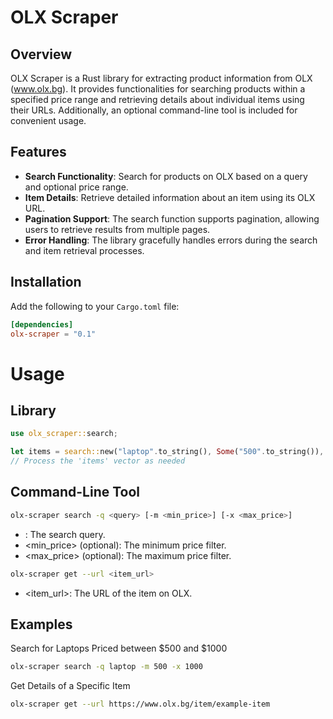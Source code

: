 # OLX Scraper

## Overview

OLX Scraper is a Rust library for extracting product information from OLX (www.olx.bg). It provides functionalities for searching products within a specified price range and retrieving details about individual items using their URLs. Additionally, an optional command-line tool is included for convenient usage.

## Features

- **Search Functionality**: Search for products on OLX based on a query and optional price range.
- **Item Details**: Retrieve detailed information about an item using its OLX URL.
- **Pagination Support**: The search function supports pagination, allowing users to retrieve results from multiple pages.
- **Error Handling**: The library gracefully handles errors during the search and item retrieval processes.

## Installation

Add the following to your `Cargo.toml` file:

```toml
[dependencies]
olx-scraper = "0.1"
```
# Usage
## Library

```rust
use olx_scraper::search;

let items = search::new("laptop".to_string(), Some("500".to_string()), Some("1000".to_string()), 5);
// Process the 'items' vector as needed
```

## Command-Line Tool

```bash
olx-scraper search -q <query> [-m <min_price>] [-x <max_price>]
```
-    <query>: The search query.
-    <min_price> (optional): The minimum price filter.
-    <max_price> (optional): The maximum price filter.

```bash
olx-scraper get --url <item_url>
```
-    <item_url>: The URL of the item on OLX.

## Examples
Search for Laptops Priced between $500 and $1000

```bash
olx-scraper search -q laptop -m 500 -x 1000
```

Get Details of a Specific Item

```bash
olx-scraper get --url https://www.olx.bg/item/example-item
```
